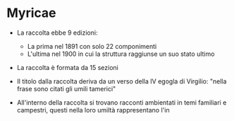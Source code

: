 # Myricae
- La raccolta ebbe 9 edizioni:
	- La prima nel 1891 con solo 22 componimenti
	- L'ultima nel 1900 in cui la struttura raggiunse un suo stato ultimo 

- La raccolta è formata da 15 sezioni

- Il titolo dalla raccolta deriva da un verso della IV egogla di Virgilio: "nella frase sono citati gli umili tamerici"
- All'interno della raccolta si trovano racconti ambientati in temi familiari e campestri, questi nella loro umiltà rappresentano l'in
<!--stackedit_data:
eyJoaXN0b3J5IjpbMTI0NzI2MjUxNywtMjkxNDM2ODY4XX0=
-->